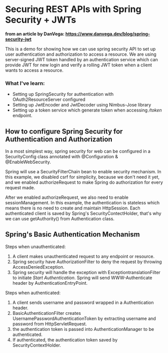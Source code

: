 # Securing REST APIs with Spring Security + JWTs

**from an article by DanVega: https://www.danvega.dev/blog/spring-security-jwt**

This is a demo for showing how we can use spring security API to set up user authentication and authorization to access a resource.
We are using server-signed JWT token handled by an authentication service which can provide JWT for new login and verify a rolling
JWT token when a client wants to access a resource.

### What I've learn:
- Setting up SpringSecurity for authentication with OAuth2ResourceServer configured
- Setting up JwtEncoder and JwtDecoder using Nimbus-Jose library
- Setting up a token service which generate token when accessing */token* endpoint.

## How to configure Spring Security for Authentication and Authorization
In a most simplest way, spring security for web can be configured in a SecurityConfig class annotated with @Configuration & @EnableWebSecurity. 

Spring will use a SecurityFilterChain bean to enable security mechanism. In this example, we disabled csrf for
simplicity, because we don't need it yet, and we enabled authorizeRequest to make Spring do authorization for every request made.

After we enabled authorizeRequest, we also need to enable sessionManagement. In this example, the authentication
is stateless which means there is no need to create and maintain HttpSession. Each authenticated client is saved by Spring's SecurityContectHolder, that's why we can use getAuthority() from Authentication class.

## Spring's Basic Authentication Mechanism
Steps when unauthenticated:
1. A client makes unauthenticated request to any endpoint or resource.
2. Spring security have AuthorizationFilter to deny the request by throwing AccessDeniedException.
3. Spring security will handle the exception with ExceptiontranslationFilter to initiate *Start Authentication*. Spring will send WWW-Authenticate header by AuthenticationEntryPoint.

Steps when authenticated:
1. A client sends username and password wrapped in a Authentication header.
2. BasicAuthenticationFilter creates UsernamePasswordAuthenticationToken by extracting username and password from HttpServletRequest.
3. the authentication token is passed into AuthenticationManager to be authenticated.
4. If authenticated, the authentication token saved by SecurityContextHolder.
